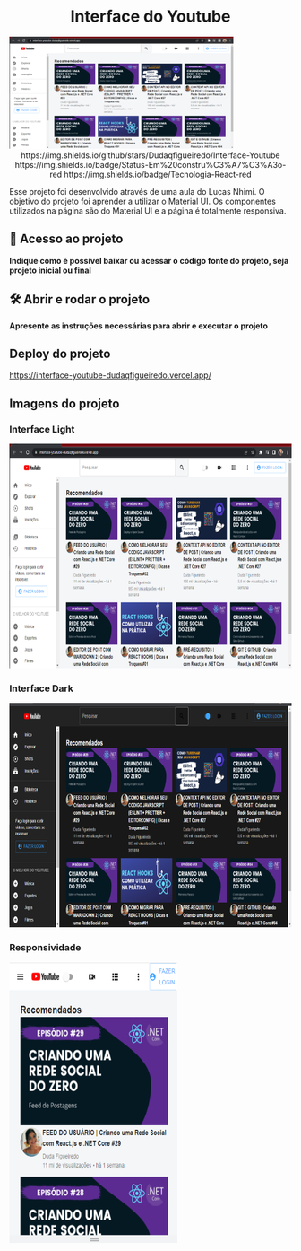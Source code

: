 <h1 align="center"> Interface do Youtube </h1>
<img alt="Logo" width="400" height="200" src="./public/imagens/Interface.png">

<div align="center" display="flex" flex-direction="row">
https://img.shields.io/github/stars/Dudaqfigueiredo/Interface-Youtube
https://img.shields.io/badge/Status-Em%20constru%C3%A7%C3%A3o-red
https://img.shields.io/badge/Tecnologia-React-red
</div>

Esse projeto foi desenvolvido através de uma aula do Lucas Nhimi. O objetivo do projeto foi aprender a utilizar o Material UI.
Os componentes utilizados na página são do Material UI e a página é totalmente responsiva.


## 📁 Acesso ao projeto

**Indique como é possível baixar ou acessar o código fonte do projeto, seja projeto inicial ou final**

## 🛠️ Abrir e rodar o projeto

**Apresente as instruções necessárias para abrir e executar o projeto**
## Deploy do projeto
https://interface-youtube-dudaqfigueiredo.vercel.app/

## Imagens do projeto
### Interface Light
<img alt="Interface" width="700" height="400" src="./public/imagens/Interface.png">

### Interface Dark
<img alt="Interface" width="700" height="400" src="./public/imagens/Interfacedark.png">

### Responsividade
<img alt="Interface" width="300" height="500" src="./public/imagens/Interfaceresponsiva.png">